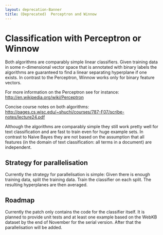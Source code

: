 ```yaml
---
layout: deprecation-Banner
title: (Deprecated)  Perceptron and Winnow
---
```




<a name="PerceptronandWinnow-ClassificationwithPerceptronorWinnow"></a>
# Classification with Perceptron or Winnow

Both algorithms are comparably simple linear classifiers. Given training
data in some n-dimensional vector space that is annotated with binary
labels the algorithms are guaranteed to find a linear separating hyperplane
if one exists. In contrast to the Perceptron, Winnow works only for binary
feature vectors.

For more information on the Perceptron see for instance:
http://en.wikipedia.org/wiki/Perceptron

Concise course notes on both algorithms:
http://pages.cs.wisc.edu/~shuchi/courses/787-F07/scribe-notes/lecture24.pdf

Although the algorithms are comparably simple they still work pretty well
for text classification and are fast to train even for huge example sets.
In contrast to Naive Bayes they are not based on the assumption that all
features (in the domain of text classification: all terms in a document)
are independent.

<a name="PerceptronandWinnow-Strategyforparallelisation"></a>
## Strategy for parallelisation

Currently the strategy for parallelisation is simple: Given there is enough
training data, split the training data. Train the classifier on each split.
The resulting hyperplanes are then averaged.

<a name="PerceptronandWinnow-Roadmap"></a>
## Roadmap

Currently the patch only contains the code for the classifier itself. It is
planned to provide unit tests and at least one example based on the WebKB
dataset by the end of November for the serial version. After that the
parallelisation will be added.
